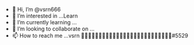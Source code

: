 - 👋 Hi, I’m @vsrn666
- 👀 I’m interested in ...Learn
- 🌱 I’m currently learning ...
- 💞️ I’m looking to collaborate on ...
- 📫 How to reach me ...vsrn ᲼᲼᲼᲼᲼᲼᲼᲼᲼᲼᲼᲼᲼᲼᲼᲼᲼᲼᲼᲼᲼᲼᲼᲼᲼᲼#5529

<!---
vsrn666/vsrn666 is a ✨ special ✨ repository because its `README.md` (this file) appears on your GitHub profile.
You can click the Preview link to take a look at your changes.
--->
